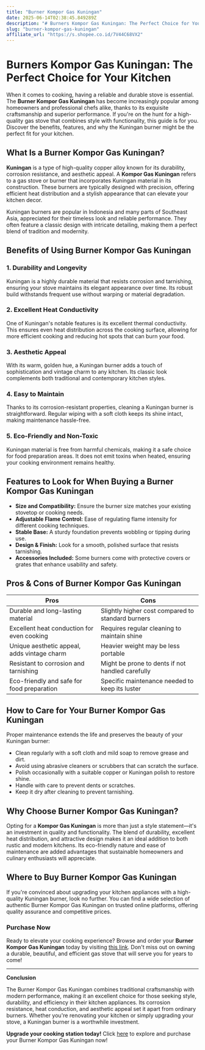 ```yaml
---
title: "Burner Kompor Gas Kuningan"
date: 2025-06-14T02:38:45.849289Z
description: "# Burners Kompor Gas Kuningan: The Perfect Choice for Your Kitchen..."
slug: "burner-kompor-gas-kuningan"
affiliate_url: "https://s.shopee.co.id/7V44C68VX2"
---
```

# Burners Kompor Gas Kuningan: The Perfect Choice for Your Kitchen

When it comes to cooking, having a reliable and durable stove is essential. The **Burner Kompor Gas Kuningan** has become increasingly popular among homeowners and professional chefs alike, thanks to its exquisite craftsmanship and superior performance. If you're on the hunt for a high-quality gas stove that combines style with functionality, this guide is for you. Discover the benefits, features, and why the Kuningan burner might be the perfect fit for your kitchen.

## What Is a Burner Kompor Gas Kuningan?

**Kuningan** is a type of high-quality copper alloy known for its durability, corrosion resistance, and aesthetic appeal. A **Kompor Gas Kuningan** refers to a gas stove or burner that incorporates Kuningan material in its construction. These burners are typically designed with precision, offering efficient heat distribution and a stylish appearance that can elevate your kitchen decor.

Kuningan burners are popular in Indonesia and many parts of Southeast Asia, appreciated for their timeless look and reliable performance. They often feature a classic design with intricate detailing, making them a perfect blend of tradition and modernity.

## Benefits of Using Burner Kompor Gas Kuningan

### 1. Durability and Longevity

Kuningan is a highly durable material that resists corrosion and tarnishing, ensuring your stove maintains its elegant appearance over time. Its robust build withstands frequent use without warping or material degradation.

### 2. Excellent Heat Conductivity

One of Kuningan's notable features is its excellent thermal conductivity. This ensures even heat distribution across the cooking surface, allowing for more efficient cooking and reducing hot spots that can burn your food.

### 3. Aesthetic Appeal

With its warm, golden hue, a Kuningan burner adds a touch of sophistication and vintage charm to any kitchen. Its classic look complements both traditional and contemporary kitchen styles.

### 4. Easy to Maintain

Thanks to its corrosion-resistant properties, cleaning a Kuningan burner is straightforward. Regular wiping with a soft cloth keeps its shine intact, making maintenance hassle-free.

### 5. Eco-Friendly and Non-Toxic

Kuningan material is free from harmful chemicals, making it a safe choice for food preparation areas. It does not emit toxins when heated, ensuring your cooking environment remains healthy.

## Features to Look for When Buying a Burner Kompor Gas Kuningan

- **Size and Compatibility:** Ensure the burner size matches your existing stovetop or cooking needs.
- **Adjustable Flame Control:** Ease of regulating flame intensity for different cooking techniques.
- **Stable Base:** A sturdy foundation prevents wobbling or tipping during use.
- **Design & Finish:** Look for a smooth, polished surface that resists tarnishing.
- **Accessories Included:** Some burners come with protective covers or grates that enhance usability and safety.

## Pros & Cons of Burner Kompor Gas Kuningan

| **Pros**                                              | **Cons**                                              |
|--------------------------------------------------------|--------------------------------------------------------|
| Durable and long-lasting material                     | Slightly higher cost compared to standard burners     |
| Excellent heat conduction for even cooking            | Requires regular cleaning to maintain shine          |
| Unique aesthetic appeal, adds vintage charm           | Heavier weight may be less portable                  |
| Resistant to corrosion and tarnishing                | Might be prone to dents if not handled carefully    |
| Eco-friendly and safe for food preparation            | Specific maintenance needed to keep its luster     |

## How to Care for Your Burner Kompor Gas Kuningan

Proper maintenance extends the life and preserves the beauty of your Kuningan burner:

- Clean regularly with a soft cloth and mild soap to remove grease and dirt.
- Avoid using abrasive cleaners or scrubbers that can scratch the surface.
- Polish occasionally with a suitable copper or Kuningan polish to restore shine.
- Handle with care to prevent dents or scratches.
- Keep it dry after cleaning to prevent tarnishing.

## Why Choose Burner Kompor Gas Kuningan?

Opting for a **Kompor Gas Kuningan** is more than just a style statement—it's an investment in quality and functionality. The blend of durability, excellent heat distribution, and attractive design makes it an ideal addition to both rustic and modern kitchens. Its eco-friendly nature and ease of maintenance are added advantages that sustainable homeowners and culinary enthusiasts will appreciate.

## Where to Buy Burner Kompor Gas Kuningan

If you're convinced about upgrading your kitchen appliances with a high-quality Kuningan burner, look no further. You can find a wide selection of authentic Burner Kompor Gas Kuningan on trusted online platforms, offering quality assurance and competitive prices.

### Purchase Now

Ready to elevate your cooking experience? Browse and order your **Burner Kompor Gas Kuningan** today by visiting [this link](https://s.shopee.co.id/7V44C68VX2). Don't miss out on owning a durable, beautiful, and efficient gas stove that will serve you for years to come!

---

**Conclusion**

The Burner Kompor Gas Kuningan combines traditional craftsmanship with modern performance, making it an excellent choice for those seeking style, durability, and efficiency in their kitchen appliances. Its corrosion resistance, heat conduction, and aesthetic appeal set it apart from ordinary burners. Whether you're renovating your kitchen or simply upgrading your stove, a Kuningan burner is a worthwhile investment.

**Upgrade your cooking station today!** Click [here](https://s.shopee.co.id/7V44C68VX2) to explore and purchase your Burner Kompor Gas Kuningan now!